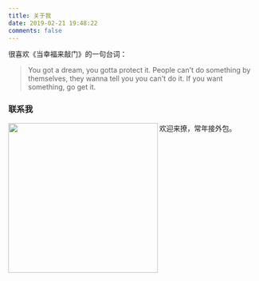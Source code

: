 ```yaml
---
title: 关于我
date: 2019-02-21 19:48:22
comments: false
---
```


很喜欢《当幸福来敲门》的一句台词：
> You got a dream, you gotta protect it. 
> People can't do something by themselves, they wanna tell you you can't do it. 
> If you want something, go get it.

### 联系我
欢迎来撩，常年接外包。
<img src="/images/wechat.jpg" width = "300" height = "300" div align=left />


